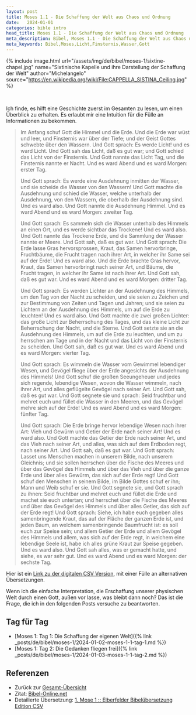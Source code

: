 ```yaml
---
layout: post
title: Moses 1.1 - Die Schaffung der Welt aus Chaos und Ordnung
date:   2024-01-01
categories: bible intro
head_title: Moses 1.1 - Die Schaffung der Welt aus Chaos und Ordnung
meta_description: Bibel, Moses 1.1 - Die Schaffung der Welt aus Chaos und Ordnung
meta_keywords: Bibel,Moses,Licht,Finsternis,Wasser,Gott
---
```


{% include image.html
  url="/assets/img/de/bibel/moses-1/sixtine-chapel.jpg"
  name="Sixtinische Kapelle und ihre Darstellung der Schaffung der Welt"
  author="Michelangelo"
  source="https://en.wikipedia.org/wiki/File:CAPPELLA_SISTINA_Ceiling.jpg"
%}

<br>

Ich finde, es hilft eine Geschichte zuerst im Gesamten zu lesen, um einen Überblick zu erhalten. Es erlaubt mir eine Intuition für die Fülle an Informationen zu bekommen.

> Im Anfang schuf Gott die Himmel und die Erde. Und die Erde war wüst und leer, und Finsternis war über der Tiefe; und der Geist Gottes schwebte über den Wassern. Und Gott sprach: Es werde Licht! und es ward Licht. Und Gott sah das Licht, daß es gut war; und Gott schied das Licht von der Finsternis. Und Gott nannte das Licht Tag, und die Finsternis nannte er Nacht. Und es ward Abend und es ward Morgen: erster Tag.
>
> Und Gott sprach: Es werde eine Ausdehnung inmitten der Wasser, und sie scheide die Wasser von den Wassern! Und Gott machte die Ausdehnung und schied die Wasser, welche unterhalb der Ausdehnung, von den Wassern, die oberhalb der Ausdehnung sind. Und es ward also. Und Gott nannte die Ausdehnung Himmel. Und es ward Abend und es ward Morgen: zweiter Tag.
>
> Und Gott sprach: Es sammeln sich die Wasser unterhalb des Himmels an einen Ort, und es werde sichtbar das Trockene! Und es ward also. Und Gott nannte das Trockene Erde, und die Sammlung der Wasser nannte er Meere. Und Gott sah, daß es gut war. Und Gott sprach: Die Erde lasse Gras hervorsprossen, Kraut, das Samen hervorbringe, Fruchtbäume, die Frucht tragen nach ihrer Art, in welcher ihr Same sei auf der Erde! Und es ward also. Und die Erde brachte Gras hervor, Kraut, das Samen hervorbringt nach seiner Art, und Bäume, die Frucht tragen, in welcher ihr Same ist nach ihrer Art. Und Gott sah, daß es gut war. Und es ward Abend und es ward Morgen: dritter Tag.
>
> Und Gott sprach: Es werden Lichter an der Ausdehnung des Himmels, um den Tag von der Nacht zu scheiden, und sie seien zu Zeichen und zur Bestimmung von Zeiten und Tagen und Jahren; und sie seien zu Lichtern an der Ausdehnung des Himmels, um auf die Erde zu leuchten! Und es ward also. Und Gott machte die zwei großen Lichter: das große Licht zur Beherrschung des Tages, und das kleine Licht zur Beherrschung der Nacht, und die Sterne. Und Gott setzte sie an die Ausdehnung des Himmels, um auf die Erde zu leuchten, und um zu herrschen am Tage und in der Nacht und das Licht von der Finsternis zu scheiden. Und Gott sah, daß es gut war. Und es ward Abend und es ward Morgen: vierter Tag.
>
> Und Gott sprach: Es wimmeln die Wasser vom Gewimmel lebendiger Wesen, und Gevögel fliege über der Erde angesichts der Ausdehnung des Himmels! Und Gott schuf die großen Seeungeheuer und jedes sich regende, lebendige Wesen, wovon die Wasser wimmeln, nach ihrer Art, und alles geflügelte Gevögel nach seiner Art. Und Gott sah, daß es gut war. Und Gott segnete sie und sprach: Seid fruchtbar und mehret euch und füllet die Wasser in den Meeren, und das Gevögel mehre sich auf der Erde! Und es ward Abend und es ward Morgen: fünfter Tag.
>
> Und Gott sprach: Die Erde bringe hervor lebendige Wesen nach ihrer Art: Vieh und Gewürm und Getier der Erde nach seiner Art! Und es ward also. Und Gott machte das Getier der Erde nach seiner Art, und das Vieh nach seiner Art, und alles, was sich auf dem Erdboden regt, nach seiner Art. Und Gott sah, daß es gut war. Und Gott sprach: Lasset uns Menschen machen in unserem Bilde, nach unserem Gleichnis; und sie sollen herrschen über die Fische des Meeres und über das Gevögel des Himmels und über das Vieh und über die ganze Erde und über alles Gewürm, das sich auf der Erde regt! Und Gott schuf den Menschen in seinem Bilde, im Bilde Gottes schuf er ihn; Mann und Weib schuf er sie. Und Gott segnete sie, und Gott sprach zu ihnen: Seid fruchtbar und mehret euch und füllet die Erde und machet sie euch untertan; und herrschet über die Fische des Meeres und über das Gevögel des Himmels und über alles Getier, das sich auf der Erde regt! Und Gott sprach: Siehe, ich habe euch gegeben alles samenbringende Kraut, das auf der Fläche der ganzen Erde ist, und jeden Baum, an welchem samenbringende Baumfrucht ist: es soll euch zur Speise sein; und allem Getier der Erde und allem Gevögel des Himmels und allem, was sich auf der Erde regt, in welchem eine lebendige Seele ist, habe ich alles grüne Kraut zur Speise gegeben. Und es ward also. Und Gott sah alles, was er gemacht hatte, und siehe, es war sehr gut. Und es ward Abend und es ward Morgen: der sechste Tag.

Hier ist ein [Link zu der digitalen CSV Version](https://www.csv-bibel.de/bibel/1-mose-1), mit einer Fülle an alternativen Übersetzungen.

Wenn ich die einfache Interpretation, die Erschaffung unserer physischen Welt durch einen Gott, außen vor lasse, was bleibt dann noch? Das ist die Frage, die ich in den folgenden Posts versuche zu beantworten.

## Tag für Tag

* [Moses 1: Tag 1: Die Schaffung der eigenen Welt]({% link _posts/de/bibel/moses-1/2024-01-02-moses-1-1-tag-1.md %})
* [Moses 1: Tag 2: Die Gedanken fliegen frei]({% link _posts/de/bibel/moses-1/2024-01-03-moses-1-1-tag-2.md %})

## Referenzen
* Zurück zur [Gesamt-Übersicht](/articles/bible.html)
* Zitat: [Bibel-Online.net](https://www.bibel-online.net/buch/elberfelder_1905/1_mose/1)
* Detailierte Übersetzung: [1. Mose 1 :: Elberfelder Bibelübersetzung Edition CSV](https://www.csv-bibel.de/bibel/1-mose-1)
